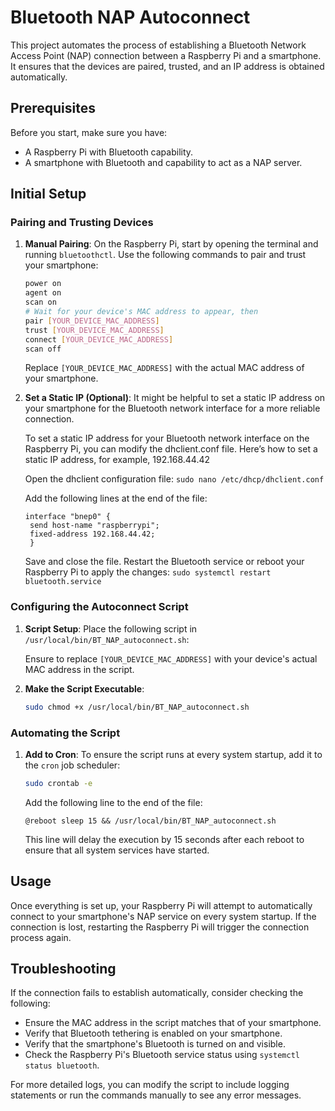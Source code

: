 # Bluetooth NAP Autoconnect

This project automates the process of establishing a Bluetooth Network Access Point (NAP) connection between a Raspberry Pi and a smartphone. It ensures that the devices are paired, trusted, and an IP address is obtained automatically.

## Prerequisites

Before you start, make sure you have:
- A Raspberry Pi with Bluetooth capability.
- A smartphone with Bluetooth and capability to act as a NAP server.

## Initial Setup

### Pairing and Trusting Devices

1. **Manual Pairing**: On the Raspberry Pi, start by opening the terminal and running `bluetoothctl`. Use the following commands to pair and trust your smartphone:

    ```bash
    power on
    agent on
    scan on
    # Wait for your device's MAC address to appear, then
    pair [YOUR_DEVICE_MAC_ADDRESS]
    trust [YOUR_DEVICE_MAC_ADDRESS]
    connect [YOUR_DEVICE_MAC_ADDRESS]
    scan off
    ```

    Replace `[YOUR_DEVICE_MAC_ADDRESS]` with the actual MAC address of your smartphone.

2. **Set a Static IP (Optional)**: It might be helpful to set a static IP address on your smartphone for the Bluetooth network interface for a more reliable connection.

   To set a static IP address for your Bluetooth network interface on the Raspberry Pi, you can modify the dhclient.conf file. Here’s how to set a static IP address, for example, 192.168.44.42

   Open the dhclient configuration file:
   ```sudo nano /etc/dhcp/dhclient.conf```

   Add the following lines at the end of the file:
   ```
   interface "bnep0" {
    send host-name "raspberrypi";
    fixed-address 192.168.44.42;
    }
   ```
   
   Save and close the file. Restart the Bluetooth service or reboot your Raspberry Pi to apply the changes:
   ```sudo systemctl restart bluetooth.service```

### Configuring the Autoconnect Script

1. **Script Setup**: Place the following script in `/usr/local/bin/BT_NAP_autoconnect.sh`:

    Ensure to replace `[YOUR_DEVICE_MAC_ADDRESS]` with your device's actual MAC address in the script.

2. **Make the Script Executable**:
    ```bash
    sudo chmod +x /usr/local/bin/BT_NAP_autoconnect.sh
    ```

### Automating the Script

1. **Add to Cron**: To ensure the script runs at every system startup, add it to the `cron` job scheduler:

    ```bash
    sudo crontab -e
    ```

    Add the following line to the end of the file:
    ```
    @reboot sleep 15 && /usr/local/bin/BT_NAP_autoconnect.sh
    ```

    This line will delay the execution by 15 seconds after each reboot to ensure that all system services have started.

## Usage

Once everything is set up, your Raspberry Pi will attempt to automatically connect to your smartphone's NAP service on every system startup. If the connection is lost, restarting the Raspberry Pi will trigger the connection process again.

## Troubleshooting

If the connection fails to establish automatically, consider checking the following:
- Ensure the MAC address in the script matches that of your smartphone.
- Verify that Bluetooth tethering is enabled on your smartphone.
- Verify that the smartphone's Bluetooth is turned on and visible.
- Check the Raspberry Pi's Bluetooth service status using `systemctl status bluetooth`.

For more detailed logs, you can modify the script to include logging statements or run the commands manually to see any error messages.

